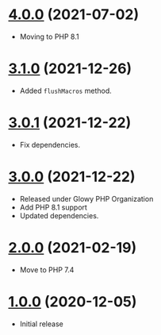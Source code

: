 <a name="4.0.0"></a>
# [4.0.0](https://github.com/glowyphp/macroable) (2021-07-02)
* Moving to PHP 8.1

<a name="3.1.0"></a>
# [3.1.0](https://github.com/glowyphp/macroable) (2021-12-26)
* Added `flushMacros` method.

<a name="3.0.1"></a>
# [3.0.1](https://github.com/glowyphp/macroable) (2021-12-22)
* Fix dependencies.

<a name="3.0.0"></a>
# [3.0.0](https://github.com/glowyphp/macroable) (2021-12-22)
* Released under Glowy PHP Organization
* Add PHP 8.1 support
* Updated dependencies.

<a name="2.0.0"></a>
# [2.0.0](https://github.com/glowyphp/macroable) (2021-02-19)
* Move to PHP 7.4

<a name="1.0.0"></a>
# [1.0.0](https://github.com/glowyphp/macroable) (2020-12-05)
* Initial release
